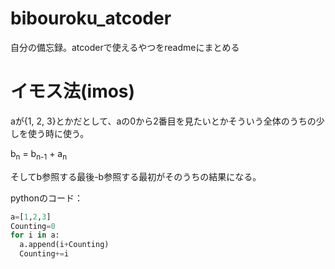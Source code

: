 # bibouroku_atcoder
自分の備忘録。atcoderで使えるやつをreadmeにまとめる

# イモス法(imos)
aが{1, 2, 3}とかだとして、aの0から2番目を見たいとかそういう全体のうちの少しを使う時に使う。

b<sub>n</sub> = b<sub>n-1</sub> + a<sub>n</sub>

そしてb参照する最後-b参照する最初がそのうちの結果になる。

pythonのコード：
```python
a=[1,2,3]
Counting=0
for i in a:
  a.append(i+Counting)
  Counting+=i
```
